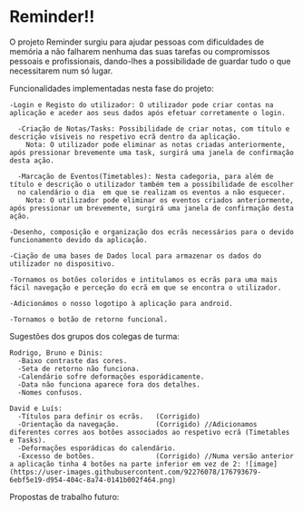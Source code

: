 # Reminder!!
  O projeto Reminder surgiu para ajudar pessoas com dificuldades de memória a não falharem nenhuma das suas tarefas ou compromissos pessoais e profissionais, dando-lhes  a possibilidade de guardar tudo o que necessitarem num só lugar.

  Funcionalidades implementadas nesta fase do projeto:
  
    -Login e Registo do utilizador: O utilizador pode criar contas na aplicação e aceder aos seus dados após efetuar corretamente o login.
    
      -Criação de Notas/Tasks: Possibilidade de criar notas, com título e descrição vísiveis no respetivo ecrã dentro da aplicação.
        Nota: O utilizador pode eliminar as notas criadas anteriormente, após pressionar brevemente uma task, surgirá uma janela de confirmação desta ação.
        
      -Marcação de Eventos(Timetables): Nesta cadegoria, para além de título e descrição o utilizador também tem a possíbilidade de escolher
      no calendário o dia  em que se realizam os eventos a não esquecer.
        Nota: O utilizador pode eliminar os eventos criados anteriormente, após pressionar um brevemente, surgirá uma janela de confirmação desta ação.
      
    -Desenho, composição e organização dos ecrãs necessários para o devido funcionamento devido da aplicação.
    
    -Ciação de uma bases de Dados local para armazenar os dados do utilizador no dispositivo.
    
    -Tornamos os botões coloridos e intitulamos os ecrãs para uma mais fácil navegação e perceção do ecrã em que se encontra o utilizador.
    
    -Adicionámos o nosso logotipo à aplicação para android.
    
    -Tornamos o botão de retorno funcional.
    
  Sugestões dos grupos dos colegas de turma:
  
    Rodrigo, Bruno e Dinis:
      -Baixo contraste das cores.
      -Seta de retorno não funciona.
      -Calendário sofre deformações esporádicamente.
      -Data não funciona aparece fora dos detalhes.
      -Nomes confusos.
      
    David e Luís:
      -Títulos para definir os ecrãs.   (Corrigido)
      -Orientação da navegação.         (Corrigido) //Adicionamos diferentes corres aos botões associados ao respetivo ecrã (Timetables e Tasks).
      -Deformações esporádicas do calendário.
      -Excesso de botões.               (Corrigido) //Numa versão anterior a aplicação tinha 4 botões na parte inferior em vez de 2: ![image](https://user-images.githubusercontent.com/92276078/176793679-6ebf5e19-d954-404c-8a74-0141b002f464.png)

  Propostas de trabalho futuro:






  

